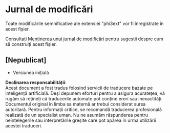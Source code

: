 # Jurnal de modificări

Toate modificările semnificative ale extensiei "phi3ext" vor fi înregistrate în acest fișier.

Consultați [Menținerea unui jurnal de modificări](http://keepachangelog.com/) pentru sugestii despre cum să construiți acest fișier.

## [Nepublicat]

- Versiunea inițială

**Declinarea responsabilității**:  
Acest document a fost tradus folosind servicii de traducere bazate pe inteligență artificială. Deși depunem eforturi pentru a asigura acuratețea, vă rugăm să rețineți că traducerile automate pot conține erori sau inexactități. Documentul original în limba sa maternă ar trebui considerat sursa autoritară. Pentru informații critice, se recomandă traducerea profesională realizată de un specialist uman. Nu ne asumăm răspunderea pentru neînțelegerile sau interpretările greșite care pot apărea în urma utilizării acestei traduceri.
